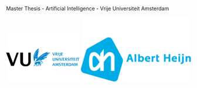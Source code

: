 Master Thesis - Artificial Intelligence - Vrije Universiteit Amsterdam

<img src="https://github.com/MarcB77/Master_Thesis_AI/blob/main/logos/vrije-universiteit-amsterdam.png" width="200"/> <img src="https://github.com/MarcB77/Master_Thesis_AI/blob/main/logos/albertheijn.png" width="300"/>

